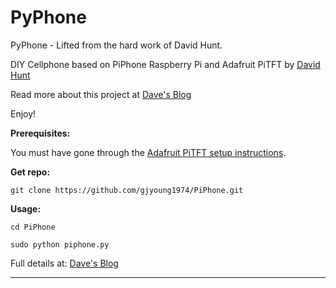 PyPhone
=======

PyPhone - Lifted from the hard work of David Hunt.
  
DIY Cellphone based on PiPhone Raspberry Pi and Adafruit PiTFT by [David Hunt](http://www.davidhunt.ie) 

Read more about this project at [Dave's Blog](http://www.davidhunt.ie/piphone-a-raspberry-pi-based-smartphone/)

Enjoy!


**Prerequisites:**

You must have gone through the [Adafruit PiTFT setup instructions](http://learn.adafruit.com/adafruit-pitft-28-inch-resistive-touchscreen-display-raspberry-pi).

**Get repo:**
    
    git clone https://github.com/gjyoung1974/PiPhone.git
    
    
**Usage:**

    cd PiPhone

    sudo python piphone.py


Full details at: [Dave's Blog](http://www.davidhunt.ie/piphone-a-raspberry-pi-based-smartphone/)

---